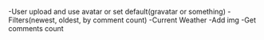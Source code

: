 -User upload and use avatar or set default(gravatar or something)
-Filters(newest, oldest, by comment count)
-Current Weather
-Add img
-Get comments count
